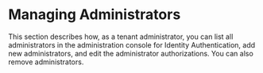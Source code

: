 <!-- loio786eea2e06fa4bef84d914a7c319d74c -->

# Managing Administrators

This section describes how, as a tenant administrator, you can list all administrators in the administration console for Identity Authentication, add new administrators, and edit the administrator authorizations. You can also remove administrators.

